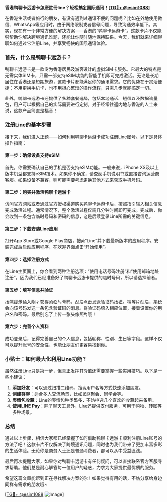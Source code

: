 **香港鸭聊卡远游卡怎麽註冊line？轻松搞定国际通讯！[[TG💪+ @esim1088](https://t.me/s/esim1088)]**

在香港生活或者旅行的朋友，有没有遇到过通讯不便的问题呢？比如在外地使用微信、WhatsApp等应用时，由于网络限制或者信号问题，导致沟通效率低下。其实，现在有一个非常方便的解决方案——香港的“鸭聊卡远游卡”。这款卡片不仅能够帮助你解决跨境通讯难题，还能让你随时随地保持联系。今天，我们就来详细聊聊如何通过它注册Line，并享受畅快的国际通讯体验。

### 首先，什么是鸭聊卡远游卡？

鸭聊卡远游卡是一款专为香港居民及游客设计的虚拟SIM卡服务。它最大的特点是无需实体SIM卡，只需一部支持eSIM功能的智能手机即可完成激活。无论是长期居住在香港还是短期旅游，这款卡片都能满足你的通讯需求。它的优势在于灵活便捷：不用更换手机卡，也不用担心繁琐的操作流程，只需几步就能搞定一切。

此外，鸭聊卡远游卡还提供了多种套餐选择，包括本地通话、短信以及数据流量包，用户可以根据自己的实际需要进行定制。对于经常往返内地与香港的人士来说，这款产品简直是福音！

### 注册Line的基本步骤

接下来，我们进入正题——如何利用鸭聊卡远游卡成功注册Line账号。以下是具体操作指南：

#### 第一步：确保设备支持eSIM
首先，你需要确认自己的手机是否支持eSIM功能。一般来说，iPhone XS及以上版本机型都支持eSIM技术。如果你不确定，请查阅手机说明书或直接咨询运营商客服。如果设备不兼容，则可能需要考虑更换其他方式来获取手机号码。

#### 第二步：购买并激活鸭聊卡远游卡
访问官方网站或者通过官方授权渠道购买鸭聊卡远游卡后，按照指引输入相关信息完成激活过程。通常情况下，整个激活过程仅需几分钟时间即可完成。完成后，你会收到一条包含临时号码和密码的信息，这是后续登录Line所需的关键信息。

#### 第三步：下载安装Line应用
打开App Store或Google Play商店，搜索“Line”并下载最新版本的应用程序。安装完成后启动应用程序，在欢迎界面点击“开始使用”。

#### 第四步：选择注册方式
在Line主页面上，你会看到两种注册选项：“使用电话号码注册”和“使用邮箱地址注册”。因为我们已经准备好了鸭聊卡远游卡提供的临时号码，所以请选择前者。

#### 第五步：填写信息并验证
按照提示输入刚才获得的临时号码，然后点击发送验证码按钮。稍等片刻后，系统会向该号码发送一条包含验证码的消息。将验证码填入相应位置，接着设置你的用户名和密码。最后别忘了上传一张头像照片哦！

#### 第六步：完善个人资料
成功登录后，记得完善自己的个人信息，包括昵称、性别、生日等字段。这样不仅可以提升账号的安全性，也能让朋友们更容易找到你。

### 小贴士：如何最大化利用Line功能？
虽然注册Line只是第一步，但真正发挥其价值还需要掌握一些实用技巧。以下是一些小建议：
1. **添加好友**：可以通过扫描二维码、搜索用户名等方式快速添加朋友。
2. **创建群聊**：适合多人交流场景，比如家庭聚会、同学会等。
3. **表情包收藏**：Line的表情包种类繁多，不妨挑选几个喜欢的收藏起来备用。
4. **使用LINE Pay**：除了聊天工具外，Line还提供支付服务，可用于购物、转账等多种场景。

### 总结
通过以上步骤，相信大家都已经掌握了如何借助鸭聊卡远游卡顺利注册Line账号的方法了吧！这款卡片不仅解决了跨境通讯问题，同时也为我们带来了更加丰富多彩的生活体验。无论你是商务人士还是普通消费者，都可以从中受益匪浅。

最后再次提醒大家，如果你对鸭聊卡远游卡有任何疑问，可以直接联系官方客服寻求帮助。他们总是耐心解答每一位用户的疑惑，力求为大家提供最优质的服务。

希望这篇文章能帮到正在寻找解决方案的你！如果觉得有用的话，不妨分享给身边同样有需求的朋友哦~

[[TG💪+ @esim1088](https://t.me/s/esim1088) ![Image](https://i.postimg.cc/4NQfJmqS/Snipaste-2025-05-13-00-14-12.png)]
